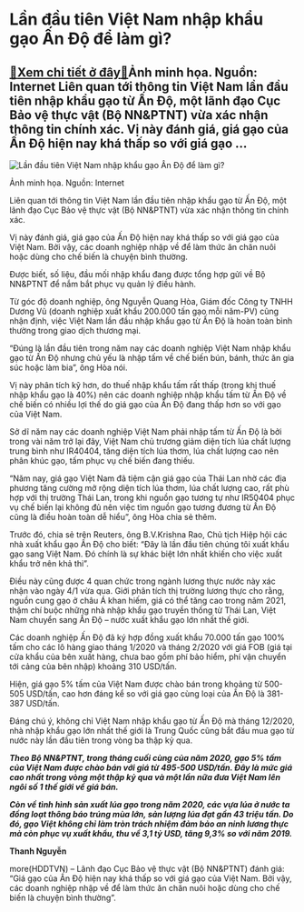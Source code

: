 Lần đầu tiên Việt Nam nhập khẩu gạo Ấn Độ để làm gì?
====================================================

[:gift:Xem chi tiết ở đây:gift:](https://hddtvn.com/lan-dau-tien-viet-nam-nhap-khau-gao-an-do-de-lam-gi/)Ảnh minh họa. Nguồn: Internet Liên quan tới thông tin Việt Nam lần đầu tiên nhập khẩu gạo từ Ấn Độ, một lãnh đạo Cục Bảo vệ thực vật (Bộ NN&PTNT) vừa xác nhận thông tin chính xác. Vị này đánh giá, giá gạo của Ấn Độ hiện nay khá thấp so với giá gạo …
---------------------------------------------------------------------------------------------------------------------------------------------------------------------------------------------------------------------------------------------------------





![Lần đầu tiên Việt Nam nhập khẩu gạo Ấn Độ để làm gì?](https://hddtvn.com/wp-content/uploads/2021/01/0356_gYo_nk.jpg "Lần đầu tiên Việt Nam nhập khẩu gạo Ấn Độ để làm gì?")


Ảnh minh họa. Nguồn: Internet



Liên quan tới thông tin Việt Nam lần đầu tiên nhập khẩu gạo từ Ấn Độ, một lãnh đạo Cục Bảo vệ thực vật (Bộ NN&PTNT) vừa xác nhận thông tin chính xác.


Vị này đánh giá, giá gạo của Ấn Độ hiện nay khá thấp so với giá gạo của Việt Nam. Bởi vậy, các doanh nghiệp nhập về để làm thức ăn chăn nuôi hoặc dùng cho chế biến là chuyện bình thường.


Được biết, số liệu, đầu mối nhập khẩu đang được tổng hợp gửi về Bộ NN&PTNT để nắm bắt phục vụ quản lý điều hành.


Từ góc độ doanh nghiệp, ông Nguyễn Quang Hòa, Giám đốc Công ty TNHH Dương Vũ (doanh nghiệp xuất khẩu 200.000 tấn gạo mỗi năm-PV) cũng nhận định, việc Việt Nam lần đầu nhập khẩu gạo từ Ấn Độ là hoàn toàn bình thường trong giao dịch thương mại.


“Đúng là lần đầu tiên trong năm nay các doanh nghiệp Việt Nam nhập khẩu gạo từ Ấn Độ nhưng chủ yếu là nhập tấm về chế biến bún, bánh, thức ăn gia súc hoặc làm bia”, ông Hòa nói.


Vị này phân tích kỹ hơn, do thuế nhập khẩu tấm rất thấp (trong khi thuế nhập khẩu gạo là 40%) nên các doanh nghiệp nhập khẩu tấm từ Ấn Độ về chế biến có nhiều lợi thế do giá gạo của Ấn Độ đang thấp hơn so với gạo của Việt Nam.


Sở dĩ năm nay các doanh nghiệp Việt Nam phải nhập tấm từ Ấn Độ là bởi trong vài năm trở lại đây, Việt Nam chủ trương giảm diện tích lúa chất lượng trung bình như IR40404, tăng diện tích lúa thơm, lúa chất lượng cao nên phân khúc gạo, tấm phục vụ chế biến đang thiếu.


“Năm nay, giá gạo Việt Nam đã tiệm cận giá gạo của Thái Lan nhờ các địa phương tăng cường mở rộng diện tích lúa thơm, lúa chất lượng cao, rất phù hợp với thị trường Thái Lan, trong khi nguồn gạo tương tự như IR50404 phục vụ chế biến lại không đủ nên việc tìm nguồn gạo tương đương từ Ấn Độ cũng là điều hoàn toàn dễ hiểu”, ông Hòa chia sẻ thêm.


Trước đó, chia sẻ trên Reuters, ông B.V.Krishna Rao, Chủ tịch Hiệp hội các nhà xuất khẩu gạo Ấn Độ cho biết: “Đây là lần đầu tiên chúng tôi xuất khẩu gạo sang Việt Nam. Đó chính là sự khác biệt lớn nhất khiến cho việc xuất khẩu trở nên khả thi”.


Điều này cũng được 4 quan chức trong ngành lương thực nước này xác nhận vào ngày 4/1 vừa qua. Giới phân tích thị trường lương thực cho rằng, nguồn cung gạo ở châu Á khan hiếm, giá có thể tăng cao trong năm 2021, thậm chí buộc những nhà nhập khẩu gạo truyền thống từ Thái Lan, Việt Nam chuyển sang Ấn Độ – nước xuất khẩu gạo lớn nhất thế giới.


Các doanh nghiệp Ấn Độ đã ký hợp đồng xuất khẩu 70.000 tấn gạo 100% tấm cho các lô hàng giao tháng 1/2020 và tháng 2/2020 với giá FOB (giá tại cửa khẩu của bên xuất hàng, chưa bao gồm phí bảo hiểm, phí vận chuyển tới cảng của bên nhập) khoảng 310 USD/tấn.


Hiện, giá gạo 5% tấm của Việt Nam được chào bán trong khoảng từ 500-505 USD/tấn, cao hơn đáng kể so với giá gạo cùng loại của Ấn Độ là 381-387 USD/tấn.


Đáng chú ý, không chỉ Việt Nam nhập khẩu gạo từ Ấn Độ mà tháng 12/2020, nhà nhập khẩu gạo lớn nhất thế giới là Trung Quốc cũng bắt đầu mua gạo từ nước này lần đầu tiên trong vòng ba thập kỷ qua.






***Theo Bộ NN&PTNT, trong tháng cuối cùng của năm 2020, gạo 5% tấm của Việt Nam được chào bán với giá từ 495-500 USD/tấn. Đây là mức giá cao nhất trong vòng một thập kỷ qua và một lần nữa đưa Việt Nam lên ngôi số 1 thế giới về giá bán.***


***Còn về tình hình sản xuất lúa gạo trong năm 2020, các vựa lúa ở nước ta đồng loạt thông báo trúng mùa lớn, sản lượng lúa đạt gần 43 triệu tấn. Do đó, gạo Việt không chỉ làm tròn trách nhiệm đảm bảo an ninh lương thực mà còn phục vụ xuất khẩu, thu về 3,1 tỷ USD, tăng 9,3% so với năm 2019.***







**Thanh Nguyễn**



more(HDDTVN) – Lãnh đạo Cục Bảo vệ thực vật (Bộ NN&PTNT) đánh giá: “Giá gạo của Ấn Độ hiện nay khá thấp so với giá gạo của Việt Nam. Bởi vậy, các doanh nghiệp nhập về để làm thức ăn chăn nuôi hoặc dùng cho chế biến là chuyện bình thường”.


